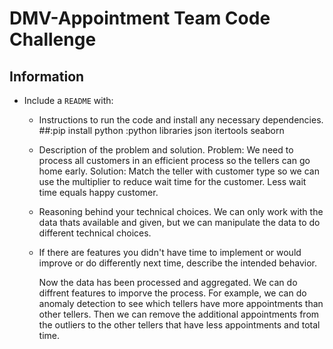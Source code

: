 # DMV-Appointment Team Code Challenge


## Information

* Include a `README` with:
  * Instructions to run the code and install any necessary dependencies.
    ##:pip install python
    :python libraries 
       json
       itertools
       seaborn
  
  * Description of the problem and solution.
    Problem: We need to process all customers in an efficient process so the tellers can go home early.
    Solution: Match the teller with customer type so we can use the multiplier to reduce wait time for the customer. Less wait time equals happy customer.

  * Reasoning behind your technical choices.
    We can only work with the data thats available and given, but we can manipulate the data to do different
    technical choices.

  * If there are features you didn't have time to implement or would improve or do differently next time, describe the intended behavior.

    Now the data has been processed and aggregated. We can do diffrent features to imporve the process.
    For example, we can do anomaly detection to see which tellers have more appointments than other tellers.
    Then we can remove the additional appointments from the outliers to the other tellers that have less appointments and total time.



